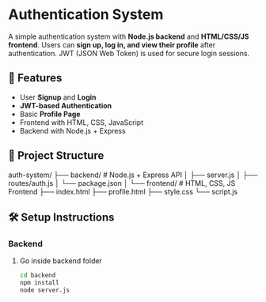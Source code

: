 # Authentication System

A simple authentication system with **Node.js backend** and **HTML/CSS/JS frontend**. 
Users can **sign up, log in, and view their profile** after authentication. 
JWT (JSON Web Token) is used for secure login sessions.

## 🚀 Features
- User **Signup** and **Login**
- **JWT-based Authentication**
- Basic **Profile Page**
- Frontend with HTML, CSS, JavaScript
- Backend with Node.js + Express

## 📂 Project Structure 
auth-system/ ├── backend/ # Node.js + Express API │ ├── server.js │ ├── routes/auth.js │ └── package.json │ └── frontend/ # HTML, CSS, JS Frontend ├── index.html ├── profile.html ├── style.css └── script.js

## 🛠️ Setup Instructions
### Backend
1. Go inside backend folder 
   ```bash
   cd backend
   npm install
   node server.js 
